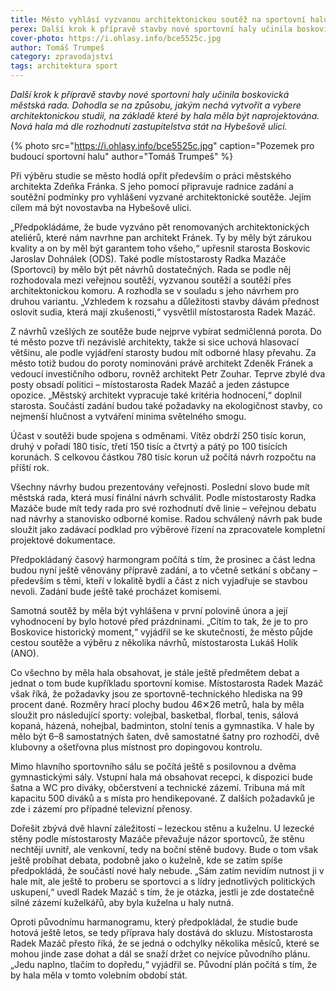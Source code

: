 ```yaml
---
title: Město vyhlásí vyzvanou architektonickou soutěž na sportovní halu
perex: Další krok k přípravě stavby nové sportovní haly učinila boskovická městská rada. Dohodla se na způsobu, jakým nechá vytvořit a vybere architektonickou studii haly na Hybešově ulici.
cover-photo: https://i.ohlasy.info/bce5525c.jpg
author: Tomáš Trumpeš
category: zpravodajství
tags: architektura sport
---
```


*Další krok k přípravě stavby nové sportovní haly učinila boskovická městská rada. Dohodla se na způsobu, jakým nechá vytvořit a vybere architektonickou studii, na základě které by hala měla být naprojektována. Nová hala má dle rozhodnutí zastupitelstva stát na Hybešově ulici.*

{% photo src="https://i.ohlasy.info/bce5525c.jpg" caption="Pozemek pro budoucí sportovní halu" author="Tomáš Trumpeš" %}

Při výběru studie se město hodlá opřít především o práci městského architekta Zdeňka Fránka. S jeho pomocí připravuje radnice zadání a soutěžní podmínky pro vyhlášení vyzvané architektonické soutěže. Jejím cílem má být novostavba na Hybešově ulici.

„Předpokládáme, že bude vyzváno pět renomovaných architektonických ateliérů, které nám navrhne pan architekt Fránek. Ty by měly být zárukou kvality a on by měl být garantem toho všeho,“ upřesnil starosta Boskovic Jaroslav Dohnálek (ODS). Také podle místostarosty Radka Mazáče (Sportovci) by mělo být pět návrhů dostatečných. Rada se podle něj rozhodovala mezi veřejnou soutěží, vyzvanou soutěží a soutěží přes architektonickou komoru. A rozhodla se v souladu s jeho návrhem pro druhou variantu. „Vzhledem k rozsahu a důležitosti stavby dávám přednost oslovit sudia, která mají zkušenosti,“ vysvětlil místostarosta Radek Mazáč.

Z návrhů vzešlých ze soutěže bude nejprve vybírat sedmičlenná porota. Do té město pozve tři nezávislé architekty, takže si sice uchová hlasovací většinu, ale podle vyjádření starosty budou mít odborné hlasy převahu. Za město totiž budou do poroty nominováni právě architekt Zdeněk Fránek a vedoucí investičního odboru, rovněž architekt Petr Zouhar. Teprve zbylé dva posty obsadí politici – místostarosta Radek Mazáč a jeden zástupce opozice. „Městský architekt vypracuje také kritéria hodnocení,“ doplnil starosta. Součástí zadání budou také požadavky na ekologičnost stavby, co nejmenší hlučnost a vytváření minima světelného smogu.

Účast v soutěži bude spojena s odměnami. Vítěz obdrží 250 tisíc korun, druhý v pořadí 180 tisíc, třetí 150 tisíc a čtvrtý a pátý po 100 tisících korunách. S celkovou částkou 780 tisíc korun už počítá návrh rozpočtu na příští rok.

Všechny návrhy budou prezentovány veřejnosti. Poslední slovo bude mít městská rada, která musí finální návrh schválit. Podle místostarosty Radka Mazáče bude mít tedy rada pro své rozhodnutí dvě linie – veřejnou debatu nad návrhy a stanovisko odborné komise. Radou schválený návrh pak bude sloužit jako zadávací podklad pro výběrové řízení na zpracovatele kompletní projektové dokumentace.

Předpokládaný časový harmongram počítá s tím, že prosinec a část ledna budou nyní ještě věnovány přípravě zadání, a to včetně setkání s občany – především s těmi, kteří v lokalitě bydlí a část z nich vyjadřuje se stavbou nevoli. Zadání bude ještě také procházet komisemi.

Samotná soutěž by měla být vyhlášena v první polovině února a její vyhodnocení by bylo hotové před prázdninami. „Cítím to tak, že je to pro Boskovice historický moment,“ vyjádřil se ke skutečnosti, že město půjde cestou soutěže a výběru z několika návrhů, místostarosta Lukáš Holík (ANO).

Co všechno by měla hala obsahovat, je stále ještě předmětem debat a jednat o tom bude kupříkladu sportovní komise. Místostarosta Radek Mazáč však říká, že požadavky jsou ze sportovně-technického hlediska na 99 procent dané. Rozměry hrací plochy budou 46✕26 metrů, hala by měla sloužit pro následující sporty: volejbal, basketbal, florbal, tenis, sálová kopaná, házená, nohejbal, badminton, stolní tenis a gymnastika. V hale by mělo být 6–8 samostatných šaten, dvě samostatné šatny pro rozhodčí, dvě klubovny a ošetřovna plus místnost pro dopingovou kontrolu.

Mimo hlavního sportovního sálu se počítá ještě s posilovnou a dvěma gymnastickými sály. Vstupní hala má obsahovat recepci, k dispozici bude šatna a WC pro diváky, občerstvení a technické zázemí. Tribuna má mít kapacitu 500 diváků a s místa pro hendikepované. Z dalších požadavků je zde i zázemí pro případné televizní přenosy.

Dořešit zbývá dvě hlavní záležitosti – lezeckou stěnu a kuželnu. U lezecké stěny podle místostarosty Mazáče převažuje názor sportovců, že stěnu nechtějí uvnitř, ale venkovní, tedy na boční stěně budovy. Bude o tom však ještě probíhat debata, podobně jako o kuželně, kde se zatím spíše předpokládá, že součástí nové haly nebude. „Sám zatím nevidím nutnost ji v hale mít, ale ještě to proberu se sportovci a s lídry jednotlivých politických uskupení,“ uvedl Radek Mazáč s tím, že je otázka, jestli je zde dostatečně silné zázemí kuželkářů, aby byla kuželna u haly nutná.

Oproti původnímu harmanogramu, který předpokládal, že studie bude hotová ještě letos, se tedy příprava haly dostává do skluzu. Místostarosta Radek Mazáč přesto říká, že se jedná o odchylky několika měsíců, které se mohou jinde zase dohat a dál se snaží držet co nejvíce původního plánu. „Jedu naplno, tlačím to dopředu,“ vyjádřil se. Původní plán počítá s tím, že by hala měla v tomto volebním období stát.